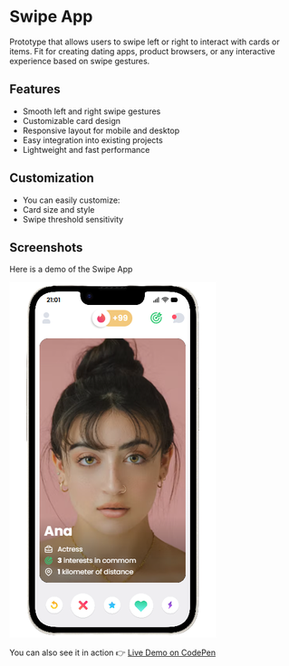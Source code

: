 # Swipe App

Prototype that allows users to swipe left or right to interact with cards or items. Fit for creating dating apps, product browsers, or any interactive experience based on swipe gestures.

## Features

- Smooth left and right swipe gestures
- Customizable card design
- Responsive layout for mobile and desktop
- Easy integration into existing projects
- Lightweight and fast performance

## Customization

- You can easily customize:
- Card size and style
- Swipe threshold sensitivity

## Screenshots

Here is a demo of the Swipe App

![Swipe App Screenshot](./images/swipe-app.png)

You can also see it in action 👉 [Live Demo on CodePen](https://codepen.io/giandev10/pen/RNNZgdY)
